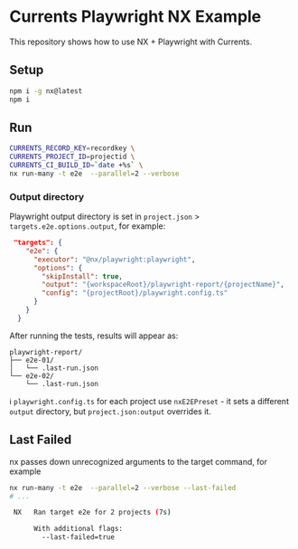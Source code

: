 # Currents Playwright NX Example

This repository shows how to use NX + Playwright with Currents.

## Setup

```sh
npm i -g nx@latest
npm i
```

## Run

```sh
CURRENTS_RECORD_KEY=recordkey \
CURRENTS_PROJECT_ID=projectid \
CURRENTS_CI_BUILD_ID=`date +%s` \
nx run-many -t e2e  --parallel=2 --verbose
```

### Output directory

Playwright output directory is set in `project.json` > `targets.e2e.options.output`, for example:

```json
 "targets": {
    "e2e": {
      "executor": "@nx/playwright:playwright",
      "options": {
        "skipInstall": true,
        "output": "{workspaceRoot}/playwright-report/{projectName}",
        "config": "{projectRoot}/playwright.config.ts"
      }
    }
  }
```

After running the tests, results will appear as:

```plain
playwright-report/
├── e2e-01/
│   └── .last-run.json
└── e2e-02/
    └── .last-run.json
```

ℹ️ `playwright.config.ts` for each project use `nxE2EPreset` - it sets a different `output` directory, but `project.json:output` overrides it.

## Last Failed

nx passes down unrecognized arguments to the target command, for example

```sh
nx run-many -t e2e  --parallel=2 --verbose --last-failed
# ...

 NX   Ran target e2e for 2 projects (7s)

      With additional flags:
        --last-failed=true
```

